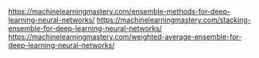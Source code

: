 https://machinelearningmastery.com/ensemble-methods-for-deep-learning-neural-networks/
https://machinelearningmastery.com/stacking-ensemble-for-deep-learning-neural-networks/
https://machinelearningmastery.com/weighted-average-ensemble-for-deep-learning-neural-networks/